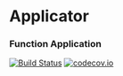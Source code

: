 # Applicator

### Function Application

[![Build Status](http://travis-ci.org/sabjohnso/Applicator.jl.svg?branch=master)](https://travis-ci.org/sabjohnso/Applicator.jl)
[![codecov.io](http://codecov.io/github/sabjohnso/Applicator.jl/coverage.svg?branch=master)](http://codecov.io/github/sabjohnso/Applicator.jl?branch=master)
